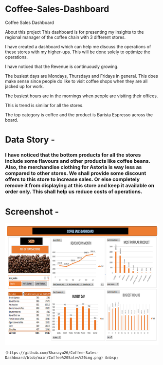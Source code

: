 # Coffee-Sales-Dashboard
Coffee Sales Dashboard

About this project This dashboard is for presenting my insights to the regional manager of the coffee chain with 3 different stores.

I have created a dashboard which can help me discuss the operations of these stores with my higher-ups. This will be done solely to optimize the operations.

I have noticed that the Revenue is continuously growing.

The busiest days are Mondays, Thursdays and Fridays in general. This does make sense since people do like to visit coffee shops when they are all jacked up for work.

The busiest hours are in the mornings when people are visiting their offices.

This is trend is similar for all the stores.

The top category is coffee and the product is Barista Espresso across the board.

# Data Story -
### I have noticed that the bottom products for all the stores include some flavours and other products like coffee beans. Also, the merchandise clothing for Astoria is way less as compared to other stores. We shall provide some discount offers to this store to increase sales. Or else completely remove it from displaying at this store and keep it available on order only. This shall help us reduce costs of operations.

# Screenshot -
<img src="https://github.com/Sharayu26/Coffee-Sales-Dashboard/blob/main/Coffee%20Sales%20img.png" alt="myql-logo" width="800" height="400"/>

    (https://github.com/Sharayu26/Coffee-Sales-Dashboard/blob/main/Coffee%20Sales%20img.png) &nbsp;


